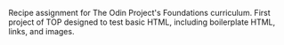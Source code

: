 Recipe assignment for The Odin Project's Foundations curriculum.
First project of TOP designed to test basic HTML, including boilerplate HTML, links, and images.
